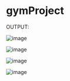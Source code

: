 # gymProject

OUTPUT:

![image](https://user-images.githubusercontent.com/83249496/143769390-3d345ef2-91c7-4c54-a210-4de64d7a3287.png)

![image](https://user-images.githubusercontent.com/83249496/143769415-a9b16560-1812-4fd9-9554-e3d024e44613.png)

![image](https://user-images.githubusercontent.com/83249496/143769430-063d868f-f81a-447f-92f8-a0777c8dd042.png)

![image](https://user-images.githubusercontent.com/83249496/143769444-fc1e7493-39ae-4588-b877-c1b8e345f260.png)

